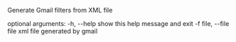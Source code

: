 Generate Gmail filters from XML file

optional arguments:
  -h, --help            show this help message and exit
  -f file, --file file  xml file generated by gmail
